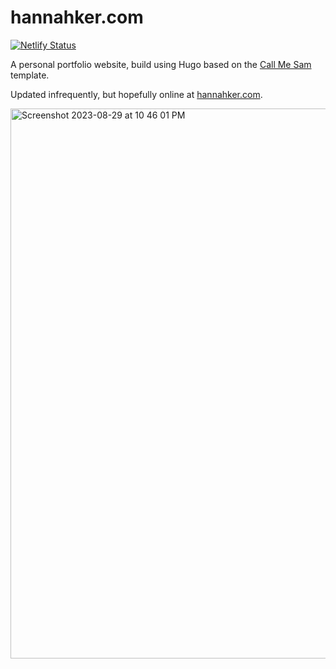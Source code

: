# hannahker.com

[![Netlify Status](https://api.netlify.com/api/v1/badges/b0a07379-c7f7-44ec-a541-3b9f51e414c4/deploy-status)](https://app.netlify.com/sites/happy-murdock-014af8/deploys)

A personal portfolio website, build using Hugo based on the [Call Me Sam](https://github.com/victoriadrake/hugo-theme-sam) template. 

Updated infrequently, but hopefully online at [hannahker.com](http://hannahker.com/).

<img width="880" alt="Screenshot 2023-08-29 at 10 46 01 PM" src="https://github.com/hannahker/hannahker.com/assets/25990216/5a64c389-37f8-4802-8b22-7845f5fc85ac">
